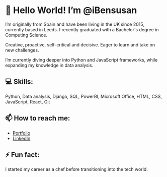 # 👋 Hello World! I’m @iBensusan

I’m originally from Spain and have been living in the UK since 2015, currently based in Leeds. I recently graduated with a Bachelor's degree in Computing Science.

Creative, proactive, self-critical and decisive. Eager to learn and take on new challenges.

I’m currently diving deeper into Python and JavaScript frameworks, while expanding my knowledge in data analysis.

## 💻 Skills: 

Python, Data analysis, Django, SQL, PowerBI, Microsoft Office, HTML, CSS, JavaScript, React, Git

## 📫 How to reach me: 

- <a href="">Portfolio</a>
- <a href="https://www.linkedin.com/in/ignacio-bensusan-b791161ab/">LinkedIn</a>

## ⚡ Fun fact: 

I started my career as a chef before transitioning into the tech world.


